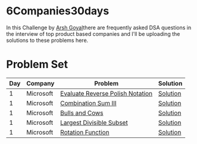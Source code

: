 # 6Companies30days
In this Challenge by [Arsh Goyal](https://www.linkedin.com/in/arshgoyal/)there are frequently asked DSA questions in the interview of top product based companies and I'll be uploading the solutions to these problems here.


# Problem Set

| Day | Company | Problem | Solution |
| --- | --- | --- | --- |
| 1 | Microsoft | [Evaluate Reverse Polish Notation](https://leetcode.com/problems/evaluate-reverse-polish-notation/) | [Solution]()
| 1 | Microsoft | [Combination Sum III](https://leetcode.com/problems/combination-sum-iii/) | [Solution]()
| 1 | Microsoft | [Bulls and Cows](https://leetcode.com/problems/bulls-and-cows/) | [Solution]()
| 1 | Microsoft | [Largest Divisible Subset](https://leetcode.com/problems/largest-divisible-subset/) | [Solution]()
| 1 | Microsoft | [Rotation Function](https://leetcode.com/problems/rotate-function/) | [Solution]()
